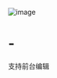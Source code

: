 ![image](https://github.com/user-attachments/assets/b9362c70-e955-497e-9c7a-e91223d54251)

# -
支持前台编辑
